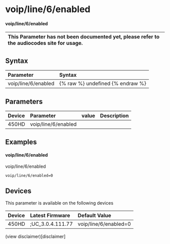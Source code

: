 ﻿---
description: voip/line/6/enabled
search:
    keywords: ['voip','line','6','enabled']
---

# voip/line/6/enabled

#### voip/line/6/enabled


| This Parameter has not been documented yet, please refer to the audiocodes site for usage.  |
| :--- |

## Syntax
| Parameter | Syntax |
| :--- | :--- |
|voip/line/6/enabled | {% raw %} undefined {% endraw %} |

## Parameters
|Device|Parameter|value|Description|
|:---|:---|:---|:---|
| 450HD | voip/line/6/enabled |  |  |

## Examples
#### voip/line/6/enabled

voip/line/6/enabled

```
voip/line/6/enabled=0
```

## Devices
This parameter is available on the following devices

| Device | Latest Firmware | Default Value |
|:---|:---|:---|
| 450HD | ;UC_3.0.4.111.77 | voip/line/6/enabled=0 

(view disclaimer)[disclaimer]
